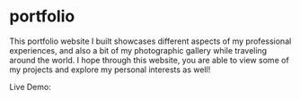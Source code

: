 # portfolio

This portfolio website I built showcases different aspects of my professional experiences, and also a bit of my photographic gallery while traveling around the world. I hope through this website, you are able to view some of my projects and explore my personal interests as well!

Live Demo: 
